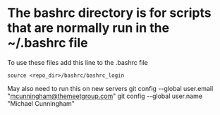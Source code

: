 # The bashrc directory is for scripts that are normally run in the ~/.bashrc file
To use these files add this line to the .bashrc file

	source <repo_dir>/bashrc/bashrc_login

May also need to run this on new servers
	git config --global user.email "mcunningham@themeetgroup.com"
	git config --global user.name "Michael Cunningham"

